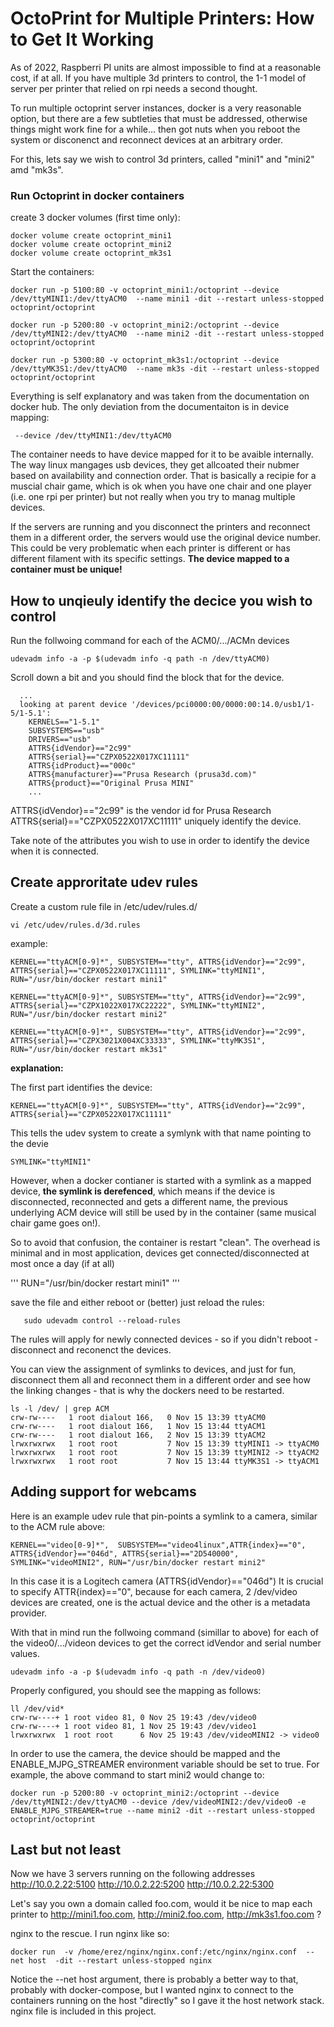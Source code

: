 # OctoPrint for Multiple Printers: How to Get It Working

As of 2022, Raspberri PI units are almost impossible to find at a reasonable cost, if at all. 
If you have multiple 3d printers to control, the 1-1 model of server per printer that relied on rpi needs a second thought.

To run multiple octoprint server instances, docker is a very reasonable option, but there are a few subtleties that must be addressed, otherwise things might work fine for a while... then got nuts when you reboot the system or disconenct and reconnect devices at an arbitrary order.

For this, lets say we wish to control 3d printers, called "mini1" and "mini2" amd "mk3s".

### Run Octoprint in docker containers

create 3 docker volumes (first time only):

```
docker volume create octoprint_mini1
docker volume create octoprint_mini2
docker volume create octoprint_mk3s1
```

Start the containers:

```
docker run -p 5100:80 -v octoprint_mini1:/octoprint --device /dev/ttyMINI1:/dev/ttyACM0  --name mini1 -dit --restart unless-stopped    octoprint/octoprint

docker run -p 5200:80 -v octoprint_mini2:/octoprint --device /dev/ttyMINI2:/dev/ttyACM0  --name mini2 -dit --restart unless-stopped  octoprint/octoprint

docker run -p 5300:80 -v octoprint_mk3s1:/octoprint --device /dev/ttyMK3S1:/dev/ttyACM0  --name mk3s -dit --restart unless-stopped  octoprint/octoprint
```


Everything is self explanatory and was taken from the documentation on docker hub.
The only deviation from the documentaiton is in device mapping:

```
 --device /dev/ttyMINI1:/dev/ttyACM0
```

The container needs to have device mapped for it to be avaible internally. 
The way linux mangages usb devices, they get allcoated their nubmer based on availability and connection order. 
That is basically a recipie for a muscial chair game, which is ok when you have one chair and one player (i.e. one rpi per printer) but not really when you try to manag multiple devices.

If the servers are running and you disconnect the printers and reconnect them in a different order, the servers would use the original device number.
This could be very problematic when each printer is different or has different filament with its specific settings.
**The device mapped to a container must be unique!**


## How to unqieuly identify the decice you wish to control
Run the follwoing command for each of the ACM0/.../ACMn devices 
```
udevadm info -a -p $(udevadm info -q path -n /dev/ttyACM0) 
```

Scroll down a bit and you should find the block that for the device. 
```
  ...
  looking at parent device '/devices/pci0000:00/0000:00:14.0/usb1/1-5/1-5.1':
    KERNELS=="1-5.1"
    SUBSYSTEMS=="usb"
    DRIVERS=="usb"
    ATTRS{idVendor}=="2c99"
    ATTRS{serial}=="CZPX0522X017XC11111"
    ATTRS{idProduct}=="000c"
    ATTRS{manufacturer}=="Prusa Research (prusa3d.com)"
    ATTRS{product}=="Original Prusa MINI"
    ...
```

ATTRS{idVendor}=="2c99" is the vendor id for Prusa Research
ATTRS{serial}=="CZPX0522X017XC11111"  uniquely identify the device.

Take note of the attributes you wish to use in order to identify the device when it is connected.


## Create approritate udev rules

Create a custom rule file in /etc/udev/rules.d/

```
vi /etc/udev/rules.d/3d.rules 
```

example:

``` 
KERNEL=="ttyACM[0-9]*", SUBSYSTEM=="tty", ATTRS{idVendor}=="2c99", ATTRS{serial}=="CZPX0522X017XC11111", SYMLINK="ttyMINI1", RUN="/usr/bin/docker restart mini1"

KERNEL=="ttyACM[0-9]*", SUBSYSTEM=="tty", ATTRS{idVendor}=="2c99", ATTRS{serial}=="CZPX1022X017XC22222", SYMLINK="ttyMINI2", RUN="/usr/bin/docker restart mini2"

KERNEL=="ttyACM[0-9]*", SUBSYSTEM=="tty", ATTRS{idVendor}=="2c99", ATTRS{serial}=="CZPX3021X004XC33333", SYMLINK="ttyMK3S1", RUN="/usr/bin/docker restart mk3s1"
```

**explanation:** 

The first part identifies the device:

```
KERNEL=="ttyACM[0-9]*", SUBSYSTEM=="tty", ATTRS{idVendor}=="2c99", ATTRS{serial}=="CZPX0522X017XC11111"
```

This tells the udev system to create a symlynk with that name pointing to the devie

```
SYMLINK="ttyMINI1"
```

However, when a docker contianer is started with a symlink as a mapped device, **the symlink is derefenced**, which means if the device is disconnected, reconnected and gets a different name, the previous underlying ACM device will still be used by in the container (same musical chair game goes on!).

So to avoid that confusion, the container is restart "clean". 
The overhead is minimal and in most application, devices get connected/disconnected at most once a day (if at all)

'''
RUN="/usr/bin/docker restart mini1"
'''

save the file and either reboot or (better) just reload the rules:

```
   sudo udevadm control --reload-rules
```

The rules will apply for newly connected devices - so if you didn't reboot - disconnect and reconenct the devices.

You can view the assignment of symlinks to devices, and just for fun, disconnect them all and reconnect them in a different order and see how the linking changes - that is why the dockers need to be restarted.

```
ls -l /dev/ | grep ACM
crw-rw----   1 root dialout 166,   0 Nov 15 13:39 ttyACM0
crw-rw----   1 root dialout 166,   1 Nov 15 13:44 ttyACM1
crw-rw----   1 root dialout 166,   2 Nov 15 13:39 ttyACM2
lrwxrwxrwx   1 root root           7 Nov 15 13:39 ttyMINI1 -> ttyACM0
lrwxrwxrwx   1 root root           7 Nov 15 13:39 ttyMINI2 -> ttyACM2
lrwxrwxrwx   1 root root           7 Nov 15 13:44 ttyMK3S1 -> ttyACM1
```


## Adding support for webcams

Here is an example udev rule that pin-points a symlink to a camera, similar to the ACM rule above:

```
KERNEL=="video[0-9]*",  SUBSYSTEM=="video4linux",ATTR{index}=="0", ATTRS{idVendor}=="046d", ATTRS{serial}=="2D540000", SYMLINK="videoMINI2", RUN="/usr/bin/docker restart mini2"
```

In this case it is a Logitech camera (ATTRS{idVendor}=="046d")
It is crucial to specify ATTR{index}=="0", because for each camera, 2 /dev/video devices are created, one is the actual device and the other is a metadata provider. 

With that in mind run the follwoing command (simillar to above) for each of the video0/.../videon devices to get the correct idVendor and serial number values.

```
udevadm info -a -p $(udevadm info -q path -n /dev/video0) 
```

Properly configured, you should see the mapping as follows:

```
ll /dev/vid*
crw-rw----+ 1 root video 81, 0 Nov 25 19:43 /dev/video0
crw-rw----+ 1 root video 81, 1 Nov 25 19:43 /dev/video1
lrwxrwxrwx  1 root root      6 Nov 25 19:43 /dev/videoMINI2 -> video0
```

In order to use the camera, the device should be mapped and the ENABLE_MJPG_STREAMER environment variable should be set to true.
For example, the above command to start mini2 would change to:

```
docker run -p 5200:80 -v octoprint_mini2:/octoprint --device /dev/ttyMINI2:/dev/ttyACM0 --device /dev/videoMINI2:/dev/video0 -e ENABLE_MJPG_STREAMER=true --name mini2 -dit --restart unless-stopped  octoprint/octoprint
```




## Last but not least
Now we have 3 servers running on the following addresses
http://10.0.2.22:5100
http://10.0.2.22:5200
http://10.0.2.22:5300

Let's say you own a domain called foo.com, would it be nice to map each printer to http://mini1.foo.com, http://mini2.foo.com, http://mk3s1.foo.com ?

nginx to the rescue. 
I run nginx like so:

```
docker run  -v /home/erez/nginx/nginx.conf:/etc/nginx/nginx.conf  --net host  -dit --restart unless-stopped nginx
```

Notice the --net host argument, there is probably a better way to that, probably with docker-compose, but I wanted nginx to connect to the containers running on the host "directly" so I gave it the host network stack. nginx file is included in this project.

